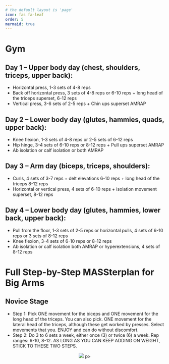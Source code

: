 ```yaml
---
# the default layout is 'page'
icon: fas fa-leaf
order: 5
mermaid: true
---
```


# Gym 

## Day 1 – Upper body day (chest, shoulders, triceps, upper back):
- Horizontal press, 1-3 sets of 4-8 reps
- Back off horizontal press, 3 sets of 4-8 reps or 6-10 reps + long head of the triceps superset, 6-12 reps
- Vertical press, 3-6 sets of 2-5 reps + Chin ups superset AMRAP

## Day 2 – Lower body day (glutes, hammies, quads, upper back):
- Knee flexion, 1-3 sets of 4-8 reps or 2-5 sets of 6-12 reps
- Hip hinge, 3-4 sets of 6-10 reps or 8-12 reps + Pull ups superset AMRAP
- Ab isolation or calf isolation or both AMRAP

## Day 3 – Arm day (biceps, triceps, shoulders):
- Curls, 4 sets of 3-7 reps + delt elevations 6-10 reps + long head of the triceps 8-12 reps
- Horizontal or vertical press, 4 sets of 6-10 reps + isolation movement superset, 8-12 reps

## Day 4 – Lower body day (glutes, hammies, lower back, upper back):
- Pull from the floor, 1-3 sets of 2-5 reps or horizontal pulls, 4 sets of 6-10 reps or 3 sets of 8-12 reps
- Knee flexion, 3-4 sets of 6-10 reps or 8-12 reps
- Ab isolation or calf isolation both AMRAP or hyperextensions, 4 sets of 8-12 reps

# Full Step-by-Step MASSterplan for Big Arms
## Novice Stage
- Step 1: Pick ONE movement for the biceps and ONE movement for the long head of the triceps. You can also pick. ONE movement for the lateral head of the triceps, although these get worked by presses. Select movements that you. ENJOY and can do without discomfort.
- Step 2: Do 3 to 6 sets a week, either once (3) or twice (6) a week. Rep ranges: 6-10, 8-12. AS LONG AS YOU CAN KEEP ADDING ON WEIGHT, STICK TO THESE TWO STEPS.

<p align="center">
    <img src="https://media2.giphy.com/media/v1.Y2lkPTc5MGI3NjExN205dnV5NDVocHc4anZ0b3dxbGZ1YWc5amNmdW9mZ2V0cjFwMzV4cCZlcD12MV9pbnRlcm5hbF9naWZfYnlfaWQmY3Q9Zw/0owap7cyOBVZO45ZNO/giphy.webp">
p>
